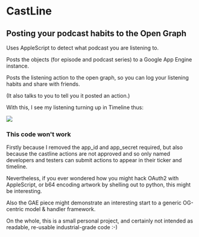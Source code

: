 # CastLine

## Posting your podcast habits to the Open Graph

Uses AppleScript to detect what podcast you are listening to.

Posts the objects (for episode and podcast series) to a Google App Engine instance.

Posts the listening action to the open graph, so you can log your listening habits and share with friends.

(It also talks to you to tell you it posted an action.)

With this, I see my listening turning up in Timeline thus:

![](http://cl.ly/Djul/2Dl4.png)

### This code won't work

Firstly because I removed the app_id and app_secret required, but also because the castline actions are not approved and so only named developers and testers can submit actions to appear in their ticker and timeline.

Nevertheless, if you ever wondered how you might hack OAuth2 with AppleScript, or b64 encoding artwork by shelling out to python, this might be interesting.

Also the GAE piece might demonstrate an interesting start to a generic OG-centric model & handler framework.

On the whole, this is a small personal project, and certainly not intended as readable, re-usable industrial-grade code :-)
